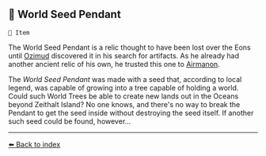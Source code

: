 ## 🌱 World Seed Pendant

`📜 Item`

The World Seed Pendant is a relic thought to have been lost over the Eons until [Ozimud](../refs/ozimud.md) discovered it in his search for artifacts. As he already had another ancient relic of his own, he trusted this one to [Airmanon](../refs/airmanon.md).

The _World Seed Pendant_ was made with a seed that, according to local legend, was capable of growing into a tree capable of holding a world. Could such World Trees be able to create new lands out in the Oceans beyond Zeithalt Island? No one knows, and there's no way to break the Pendant to get the seed inside without destroying the seed itself. If another such seed could be found, however...


----------
[⬅️ Back to index](../refs/index.md#0fd0_s)